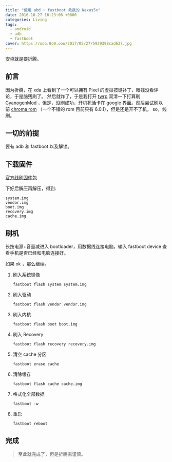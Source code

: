 ```yaml
---
title: "使用 abd + fastboot 救我的 Nexus5x"
date: 2016-10-27 16:23:06 +0800
categories: Living
tags:
  - android
  - adb
  - fastboot
cover: https://ooo.0o0.ooo/2017/05/27/5929398cad637.jpg
---
```


安卓就是要折腾。

## 前言

因为折腾，在 xda 上看到了一个可以拥有 Pixel 的虚拟按键补丁，眼残没看评论，于是脑残刷了。
然后就炸了，于是我打开 [twrp][1] 双清一下打算刷 [CyanogenMod][2] ，但是，没刷成功，开机死活卡在 google 界面。然后尝试刷以前 [chroma rom][3] （一个不错的 rom 目前只有 6.0.1），但是还是开不了机。
so，线刷。

## 一切的前提

要有 adb 和 fastboot 以及解锁。

## 下载固件

[官方线刷固件包][4]

下好后解压再解压，得到:

    system.img
    vendor.img
    boot.img
    recovery.img
    cache.img

## 刷机

长按电源+音量减进入 bootloader，用数据线连接电脑，输入 fastboot device 查看手机是否已经和电脑连接好。

如果 ok ，那么继续。

1. 刷入系统镜像

   `fastboot flash system system.img`

2. 刷入驱动

   `fastboot flash vendor vendor.img`

3. 刷入内核

   `fastboot flash boot boot.img`

4. 刷入 Recovery

   `fastboot flash recovery recovery.img`

5. 清空 cache 分区

   `fastboot erase cache`

6. 清除缓存

   `fastboot flash cache cache.img`

7. 格式化全部数据

   `fastboot -w`

8. 重启

   `fastboot reboot`

## 完成

> 至此就完成了，但是折腾需谨慎。

[1]: https://twrp.me/
[2]: http://www.cyanogenmod.org/
[3]: http://forum.xda-developers.com/nexus-5x/development/rom-chroma-11-08-2015-lockscreen-navbar-t3244199
[4]: https://developers.google.com/android/nexus/images
